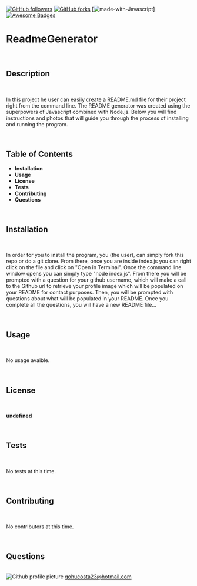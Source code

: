 
[![GitHub followers](https://img.shields.io/github/followers/gohucosta23.svg?style=social&label=Follow&maxAge=2592000)](https://github.com/gohucosta23?tab=followers)
[![GitHub forks](https://img.shields.io/github/forks/gohucosta23/StrapDown.js.svg?style=social&label=Fork&maxAge=2592000)](https://GitHub.com/gohucosta23)
[![made-with-Javascript](https://img.shields.io/badge/Made%20with-Javascript-1f425f.svg)]
[![Awesome Badges](https://img.shields.io/badge/badges-awesome-green.svg)](https://shields.io/)

# ReadmeGenerator
<br>

## Description
<br>
<p> In this project he user can easily create a README.md file for their project right from the command line. The README generator was created using the superpowers of Javascript combined with Node.js. Below you will find instructions and photos that will guide you through the process of installing and running the program. </p>
<br>


## Table of Contents
<ul>
<li><strong>Installation</strong></li>
<li><strong>Usage</strong></li>
<li><strong>License</strong></li>
<li><strong>Tests</strong></li>
<li><strong>Contributing</strong></li>
<li><strong>Questions</strong></li>
</ul>
<br>

## Installation
<br>
<p>In order for you to install the program, you (the user), can simply fork this repo or do a git clone. From there, once you are inside index.js you can right click on the file and click on "Open in Terminal". Once the command line window opens you can simply type "node index.js". From there you will be prompted with a question for your github username, which will make a call to the Github url to retrieve your profile image which will be populated on your README for contact purposes. Then, you will be prompted with questions about what will be populated in your README. Once you complete all the questions, you will have a new README file...</p>
<br>

## Usage
<br>
<p>No usage avaible.</p>
<br>

## License
<br>
<p><strong>undefined</strong></p>
<br>

## Tests
<br>
<p>No tests at this time.</p>
<br>

## Contributing
<br>
<p>No contributors at this time.</p>
<br>

## Questions
<br>
<img src ="https://avatars0.githubusercontent.com/u/60717126?v=4" alt = "Github profile picture">
<a href = "mailto:gohucosta23@hotmail.com">gohucosta23@hotmail.com</a> 